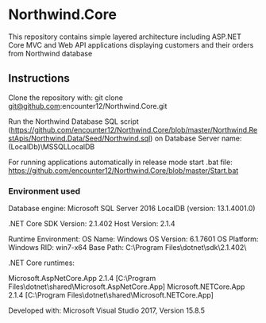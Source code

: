 # Northwind.Core
This repository contains simple layered architecture including ASP.NET Core MVC and Web API applications displaying customers and their orders from Northwind database

<h2>Instructions</h2>

Clone the repository with:
git clone git@github.com:encounter12/Northwind.Core.git

Run the Northwind Database SQL script (https://github.com/encounter12/Northwind.Core/blob/master/Northwind.RestApis/Northwind.Data/Seed/Northwind.sql)
on Database Server name: (LocalDb)\MSSQLLocalDB 

For running applications automatically in release mode start .bat file:
https://github.com/encounter12/Northwind.Core/blob/master/Start.bat


<h3>Environment used</h3>

Database engine:
Microsoft SQL Server 2016 LocalDB (version: 13.1.4001.0)

.NET Core SDK Version: 2.1.402
Host Version: 2.1.4

Runtime Environment:
OS Name: Windows
OS Version: 6.1.7601
OS Platform: Windows
RID: win7-x64
Base Path: C:\Program Files\dotnet\sdk\2.1.402\

.NET Core runtimes:

Microsoft.AspNetCore.App 2.1.4 [C:\Program Files\dotnet\shared\Microsoft.AspNetCore.App]
Microsoft.NETCore.App 2.1.4 [C:\Program Files\dotnet\shared\Microsoft.NETCore.App]

Developed with: Microsoft Visual Studio 2017, Version 15.8.5